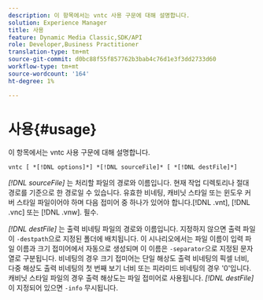 ```yaml
---
description: 이 항목에서는 vntc 사용 구문에 대해 설명합니다.
solution: Experience Manager
title: 사용
feature: Dynamic Media Classic,SDK/API
role: Developer,Business Practitioner
translation-type: tm+mt
source-git-commit: d0bc88f55f857762b3bab4c76d1e3f3dd2733d60
workflow-type: tm+mt
source-wordcount: '164'
ht-degree: 1%

---
```



# 사용{#usage}

이 항목에서는 vntc 사용 구문에 대해 설명합니다.

`vntc [ *[!DNL options]*] *[!DNL sourceFile]* [ *[!DNL destFile]*]`

*[!DNL sourceFile]* 는 처리할 파일의 경로와 이름입니다. 현재 작업 디렉토리나 절대 경로를 기준으로 한 경로일 수 있습니다. 유효한 비네팅, 캐비닛 스타일 또는 윈도우 커버 스타일 파일이어야 하며 다음 접미어 중 하나가 있어야 합니다.[!DNL .vnt], [!DNL .vnc] 또는 [!DNL .vnw]. 필수.

*[!DNL destFile]* 는 출력 비네팅 파일의 경로와 이름입니다. 지정하지 않으면 출력 파일이 `-destpath`으로 지정된 폴더에 배치됩니다. 이 시나리오에서는 파일 이름이 입력 파일 이름과 크기 접미어에서 자동으로 생성되며 이 이름은 `-separator`으로 지정된 문자열로 구분됩니다. 비네팅의 경우 크기 접미어는 단일 해상도 출력 비네팅의 픽셀 너비, 다중 해상도 출력 비네팅의 첫 번째 보기 너비 또는 피라미드 비네팅의 경우 &#39;0&#39;입니다. 캐비닛 스타일 파일의 경우 출력 해상도는 파일 접미어로 사용됩니다. *[!DNL destFile]* 이 지정되어 있으면  `-info` 무시됩니다.
